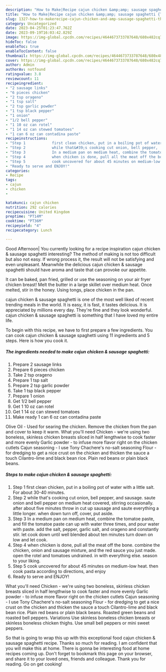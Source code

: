 ```yaml
---
description: "How to Make|Recipe cajun chicken &amp;amp; sausage spaghetti {That is Delicious"
title: "How to Make|Recipe cajun chicken &amp;amp; sausage spaghetti {That is Delicious"
slug: 1327-how-to-makerecipe-cajun-chicken-and-amp-sausage-spaghetti-that-is-delicious
category: Uncategorized
date: 2023-04-25T01:23:47.762Z
date: 2023-09-19T16:03:42.829Z
image: https://img-global.cpcdn.com/recipes/4644673733787648/680x482cq70/cajun-chicken-sausage-spaghetti-recipe-main-photo.jpg
hideToc: false
enableToc: true
enableTocContent: false
thumbnail: https://img-global.cpcdn.com/recipes/4644673733787648/680x482cq70/cajun-chicken-sausage-spaghetti-recipe-main-photo.jpg
cover: https://img-global.cpcdn.com/recipes/4644673733787648/680x482cq70/cajun-chicken-sausage-spaghetti-recipe-main-photo.jpg
author: Admin
authorAv: notfound
ratingvalue: 3.8
reviewcount: 11
recipeingredient:
- "2 sausage links"
- "6 pieces chicken"
- "2 tsp orageno"
- "1 tsp salt"
- "2 tsp garlic powder"
- "1 tsp black pepper"
- "1 onion"
- "1/2 bell pepper"
- "1 10 oz can rotel"
- "1 14 oz can stewed tomatoes"
- "1 can 6 oz can contadina paste"
recipeinstructions:
- "Step 1            first clean chicken, put in a boiling pot of water with a little salt. For about 30-40 minutes."
- "Step 2            while that&#39;s cooking cut onion, bell pepper,  and sausage. saute onion and bell pepper on medium heat covered, stirring occasionally.  after about five minutes throw in cut up sausage and saute everything a little longer. when down turn off, cover, put aside."
- "Step 3            In a medium pan on medium heat, combine the tomatoe paste, and fill the tomatoe paste can up with water three times, and pour water with paste. add the salt, pepper, garlic salt, and orageno and constantly stir. let cook down until well blended about ten minutes turn down on low and let cook."
- "Step 4            when chicken is done, pull all the meat off the bone. combine the chicken, onion and sausage mixture, and the red sauce you just made. open the rotel and tomatoes undrained. in with everything else. season to your liking."
- "Step 5            cook uncovered for about 45 minutes on medium-low heat.  then cook pasta according to directions, and enjoy"
- "Ready to serve and ENJOY!"
categories:
- Recipe
tags:
- cajun
- chicken
- 

katakunci: cajun chicken  
nutrition: 292 calories
recipecuisine: United Kingdom
preptime: "PT14M"
cooktime: "PT36M"
recipeyield: "4"
recipecategory: Lunch

---
```



Good Afternoon| You currently looking for a recipe inspiration cajun chicken &amp; sausage spaghetti interesting? The method of making is not too difficult but also not easy. If wrong process it, the result will not be satisfying and even unpleasant. Meanwhile the delicious cajun chicken &amp; sausage spaghetti should have aroma and taste that can provoke our appetite.





It can be baked, pan fried, grilled or use the seasoning on your air fryer chicken breast! Melt the butter in a large skillet over medium heat. Once melted, stir in the honey. Using tongs, place chicken in the pan.

cajun chicken &amp; sausage spaghetti is one of the most well liked of recent trending meals in the world. It is easy, it is fast, it tastes delicious. It is appreciated by millions every day. They're fine and they look wonderful. cajun chicken &amp; sausage spaghetti is something that I have loved my entire life.


To begin with this recipe, we have to first prepare a few ingredients. You can cook cajun chicken &amp; sausage spaghetti using 11 ingredients and 5 steps. Here is how you cook it.

<!--inarticleads1-->

##### The ingredients needed to make cajun chicken &amp; sausage spaghetti:

1. Prepare 2 sausage links
1. Prepare 6 pieces chicken
1. Take 2 tsp orageno
1. Prepare 1 tsp salt
1. Prepare 2 tsp garlic powder
1. Take 1 tsp black pepper
1. Prepare 1 onion
1. Get 1/2 bell pepper
1. Get 1 10 oz can rotel
1. Get 1 14 oz can stewed tomatoes
1. Make ready 1 can 6 oz can contadina paste


Olive Oil - Used for searing the chicken. Remove the chicken from the pan and cover to keep it warm. What you&#39;ll need Chicken - we&#39;re using two boneless, skinless chicken breasts sliced in half lengthwise to cook faster and more evenly Garlic powder - to infuse more flavor right on the chicken cutlets Cajun seasoning - I use Tony Chachere&#39;s no-salt seasoning Flour - for dredging to get a nice crust on the chicken and thicken the sauce a touch Cilantro-lime and black bean rice. Plain red beans or plain black beans. 

<!--inarticleads2-->

##### Steps to make cajun chicken &amp; sausage spaghetti:

1. Step 1            first clean chicken, put in a boiling pot of water with a little salt. For about 30-40 minutes.
1. Step 2            while that&#39;s cooking cut onion, bell pepper,  and sausage. saute onion and bell pepper on medium heat covered, stirring occasionally.  after about five minutes throw in cut up sausage and saute everything a little longer. when down turn off, cover, put aside.
1. Step 3            In a medium pan on medium heat, combine the tomatoe paste, and fill the tomatoe paste can up with water three times, and pour water with paste. add the salt, pepper, garlic salt, and orageno and constantly stir. let cook down until well blended about ten minutes turn down on low and let cook.
1. Step 4            when chicken is done, pull all the meat off the bone. combine the chicken, onion and sausage mixture, and the red sauce you just made. open the rotel and tomatoes undrained. in with everything else. season to your liking.
1. Step 5            cook uncovered for about 45 minutes on medium-low heat.  then cook pasta according to directions, and enjoy
1. Ready to serve and ENJOY!

What you&#39;ll need Chicken - we&#39;re using two boneless, skinless chicken breasts sliced in half lengthwise to cook faster and more evenly Garlic powder - to infuse more flavor right on the chicken cutlets Cajun seasoning - I use Tony Chachere&#39;s no-salt seasoning Flour - for dredging to get a nice crust on the chicken and thicken the sauce a touch Cilantro-lime and black bean rice. Plain red beans or plain black beans. Roasted green beans and roasted bell peppers. Variations Use skinless boneless chicken breasts or skinless boneless chicken thighs. Use small bell peppers or mini sweet peppers. 

So that is going to wrap this up with this exceptional food cajun chicken &amp; sausage spaghetti recipe. Thanks so much for reading. I am confident that you will make this at home. There is gonna be interesting food at home recipes coming up. Don't forget to bookmark this page on your browser, and share it to your loved ones, friends and colleague. Thank you for reading. Go on get cooking!
